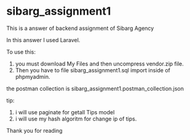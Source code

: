 # sibarg_assignment1

This is a answer of backend assignment of Sibarg Agency

In this answer I used Laravel.

To use this:
1) you must download My Files and then uncompress vendor.zip file.
2) Then you have to file sibarg_assignment1.sql import inside of phpmyadmin.

the postman collection is sibarg_assignment1.postman_collection.json


tip:
1) i will use paginate for getall Tips model
2) i will use my hash algoritm for change ip of tips.


Thank you for reading


